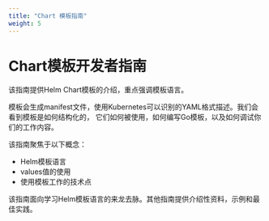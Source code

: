 ```yaml
---
title: "Chart 模板指南"
weight: 5
---
```


# Chart模板开发者指南

该指南提供Helm Chart模板的介绍，重点强调模板语言。

模板会生成manifest文件，使用Kubernetes可以识别的YAML格式描述。我们会看到模板是如何结构化的，
它们如何被使用，如何编写Go模板，以及如何调试你们的工作内容。

该指南聚焦于以下概念：

- Helm模板语言
- values值的使用
- 使用模板工作的技术点

该指南面向学习Helm模板语言的来龙去脉。其他指南提供介绍性资料，示例和最佳实践。
